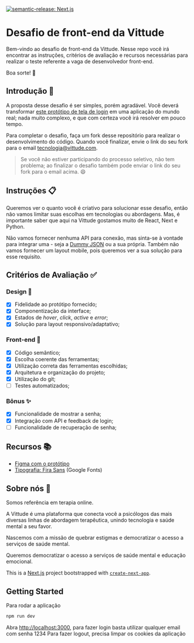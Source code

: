 [![semantic-release: Next.js](https://img.shields.io/badge/semantic--release-next.js-e10079?logo=semantic-release)](https://github.com/semantic-release/semantic-release)



# Desafio de front-end da Vittude

Bem-vindo ao desafio de front-end da Vittude. Nesse repo você irá encontrar as instruções, critérios de avaliação e recursos necessárias para realizar o teste referente a vaga de desenvolvedor front-end.

Boa sorte! 🌟

## Introdução 📖

A proposta desse desafio é ser simples, porém agradável.
Você deverá transformar [este protótipo de tela de login](https://www.figma.com/file/WKialh3B7yNniqf8ZttNki/Vittude---Front-end-challenge?type=design&mode=design&t=rMqknxXXVAgMvDyK-1) em uma aplicação do mundo real; nada muito complexo, e que com certeza você irá resolver em pouco tempo.

Para completar o desafio, faça um fork desse repositório para realizar o desenvolvimento do código. Quando você finalizar, envie o link do seu fork para o email [tecnologia@vittude.com](emailto:tecnologia@vittude.com).

> Se você não estiver participando do processo seletivo, não tem problema; ao finalizar o desafio também pode enviar o link do seu fork para o email acima. 😄

## Instruções 📋

Queremos ver o quanto você é criativo para solucionar esse desafio, então não vamos limitar suas escolhas em tecnologias ou abordagens. Mas, é importante saber que aqui na Vittude gostamos muito de React, Next e Python.

Não vamos fornecer nenhuma API para conexão, mas sinta-se à vontade para integrar uma - seja a [Dummy JSON](https://dummyjson.com/docs/auth) ou a sua própria. Também não vamos fornecer um layout mobile, pois queremos ver a sua solução para esse requisito.

## Critérios de Avaliação ✅

### Design 🎨

- [x] Fidelidade ao protótipo fornecido;
- [x] Componentização da interface;
- [x] Estados de _hover_, _click_, _active_ e _error_;
- [x] Solução para layout responsivo/adaptativo;

### Front-end 🤖

- [x] Código semântico;
- [x] Escolha coerente das ferramentas;
- [x] Utilização correta das ferramentas escolhidas;
- [x] Arquitetura e organização do projeto;
- [x] Utilização do git;
- [ ] Testes automatizados;

### Bônus ✨

- [x] Funcionalidade de mostrar a senha;
- [x] Integração com API e feedback de login;
- [ ] Funcionalidade de recuperação de senha;

## Recursos 📚

- [Figma com o protótipo](https://www.figma.com/file/WKialh3B7yNniqf8ZttNki/Vittude---Front-end-challenge?type=design&mode=design&t=rMqknxXXVAgMvDyK-1)
- [Tipografia: Fira Sans](https://fonts.google.com/specimen/Fira+Sans) (Google Fonts)

## Sobre nós 🏢

Somos referência em terapia online.

A Vittude é uma plataforma que conecta você a psicólogos das mais diversas linhas de abordagem terapêutica, unindo tecnologia e saúde mental a seu favor.

Nascemos com a missão de quebrar estigmas e democratizar o acesso a serviços de saúde mental.

Queremos democratizar o acesso a serviços de saúde mental e educação emocional.



This is a [Next.js](https://nextjs.org/) project bootstrapped with [`create-next-app`](https://github.com/vercel/next.js/tree/canary/packages/create-next-app).

## Getting Started

Para rodar a aplicação

```bash
npm run dev
```

Abra [http://localhost:3000](http://localhost:3000), para fazer login basta utilizar qualquer email com senha 1234
Para fazer logout, precisa limpar os cookies da aplicação
